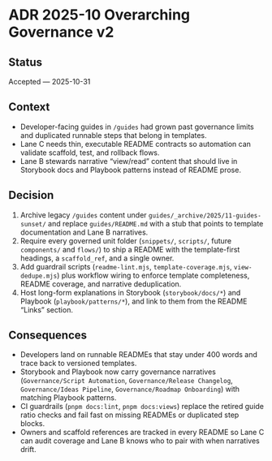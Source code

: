 # ADR 2025-10 Overarching Governance v2

## Status

Accepted — 2025-10-31

## Context

- Developer-facing guides in `/guides` had grown past governance limits and duplicated runnable steps that belong in templates.
- Lane C needs thin, executable README contracts so automation can validate scaffold, test, and rollback flows.
- Lane B stewards narrative “view/read” content that should live in Storybook docs and Playbook patterns instead of README prose.

## Decision

1. Archive legacy `/guides` content under `guides/_archive/2025/11-guides-sunset/` and replace `guides/README.md` with a stub that points to template documentation and Lane B narratives.
2. Require every governed unit folder (`snippets/`, `scripts/`, future `components/` and `flows/`) to ship a README with the template-first headings, a `scaffold_ref`, and a single owner.
3. Add guardrail scripts (`readme-lint.mjs`, `template-coverage.mjs`, `view-dedupe.mjs`) plus workflow wiring to enforce template completeness, README coverage, and narrative deduplication.
4. Host long-form explanations in Storybook (`storybook/docs/*`) and Playbook (`playbook/patterns/*`), and link to them from the README “Links” section.

## Consequences

- Developers land on runnable READMEs that stay under 400 words and trace back to versioned templates.
- Storybook and Playbook now carry governance narratives (`Governance/Script Automation`, `Governance/Release Changelog`, `Governance/Ideas Pipeline`, `Governance/Roadmap Onboarding`) with matching Playbook patterns.
- CI guardrails (`pnpm docs:lint`, `pnpm docs:views`) replace the retired guide ratio checks and fail fast on missing READMEs or duplicated step blocks.
- Owners and scaffold references are tracked in every README so Lane C can audit coverage and Lane B knows who to pair with when narratives drift.
